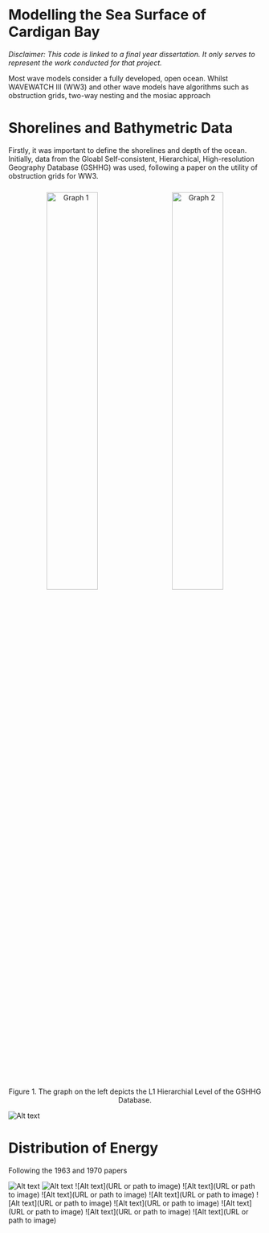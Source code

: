 # Modelling the Sea Surface of Cardigan Bay

*Disclaimer: This code is linked to a final year dissertation. It only serves to represent the work conducted for that project.*

Most wave models consider a fully developed, open ocean. Whilst WAVEWATCH III (WW3) and other wave models have algorithms such as obstruction grids, two-way nesting and the mosiac approach 

# Shorelines and Bathymetric Data

Firstly, it was important to define the shorelines and depth of the ocean. Initially, data from the Gloabl Self-consistent, Hierarchical, High-resolution Geography Database (GSHHG) was used, following a paper on the utility of obstruction grids for WW3.

<p align="center">
  <img src="https://github.com/BenChurchillUK/Final_Year_Dissertation/blob/main/Figures/GSHHG_Database.png" alt="Graph 1" width="45%" style="display: inline-block; margin: 10px;">
  <img src="https://github.com/BenChurchillUK/Final_Year_Dissertation/blob/main/Figures/GSHHG_Cardigan_Bay.png" alt="Graph 2" width="45%" style="display: inline-block; margin: 10px;">
</p>
<p align="center">Figure 1. The graph on the left depicts the L1 Hierarchial Level of the GSHHG Database.</p>

![Alt text](https://github.com/BenChurchillUK/Final_Year_Dissertation/blob/main/Figures/BathymetricMap.png)

# Distribution of Energy

Following the 1963 and 1970 papers

![Alt text](https://github.com/BenChurchillUK/Final_Year_Dissertation/blob/main/Figures/MaxWindSpeed_vs_PeakFrequency.png)
![Alt text](https://github.com/BenChurchillUK/Final_Year_Dissertation/blob/main/Figures/AverageSignificantWaveHeights.png)
![Alt text](URL or path to image)
![Alt text](URL or path to image)
![Alt text](URL or path to image)
![Alt text](URL or path to image)
![Alt text](URL or path to image)
![Alt text](URL or path to image)
![Alt text](URL or path to image)
![Alt text](URL or path to image)
![Alt text](URL or path to image)
